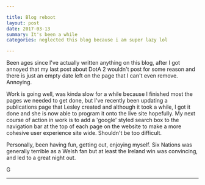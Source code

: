 ```yaml
---

title: Blog reboot
layout: post
date: 2017-03-13
summary: It's been a while
categories: neglected this blog because i am super lazy lol

---
```


Been ages since I've actually written anything on this blog, after I got annoyed that my last post about DotA 2 wouldn't post for some reason and there is just an empty date left on the page that I can't even remove. Annoying.

Work is going well, was kinda slow for a while because I finished most the pages we needed to get done, but I've recently been updating a publications page that Lesley created and although it took a while, I got it done and she is now able to program it onto the live site hopefully. My next course of action in work is to add a 'google' styled search box to the navigation bar at the top of each page on the website to make a more cohesive user experience site wide. Shouldn't be too difficult.

Personally, been having fun, getting out, enjoying myself. Six Nations was generally terrible as a Welsh fan but at least the Ireland win was convincing, and led to a great night out.


G

---
